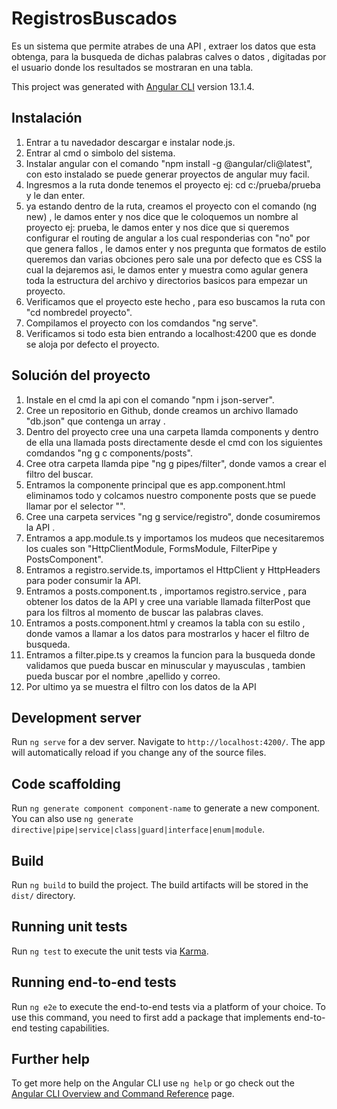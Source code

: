 # RegistrosBuscados
Es un sistema que permite atrabes de una API , extraer los datos que esta obtenga, para la busqueda de dichas palabras calves o datos , digitadas por el usuario donde los resultados se mostraran en una tabla. 

This project was generated with [Angular CLI](https://github.com/angular/angular-cli) version 13.1.4.

## Instalación 
1. Entrar a tu navedador descargar e instalar node.js.
2. Entrar al cmd o simbolo del sistema.
3. Instalar angular con el comando "npm install -g @angular/cli@latest", con esto instalado se puede generar proyectos de angular muy facil.
4. Ingresmos a la ruta donde tenemos el proyecto ej: cd c:/prueba/prueba y le dan enter.
5. ya estando dentro de la ruta, creamos el proyecto con el comando (ng new) , le damos enter y nos dice que le coloquemos un nombre al proyecto ej: prueba, le damos enter y nos dice que si queremos configurar el routing de angular a los cual responderias con "no" por que genera fallos , le damos enter y nos pregunta que formatos de estilo queremos dan varias obciones pero sale una  por defecto que es CSS la cual la dejaremos asi, le damos enter y muestra como agular genera toda la estructura del archivo y directorios basicos para empezar un proyecto.
6. Verificamos que el proyecto este hecho , para eso buscamos la ruta con "cd nombredel proyecto".
7. Compilamos el proyecto con los comdandos "ng serve".
8. Verificamos si todo esta bien entrando a localhost:4200 que es donde se aloja por defecto el proyecto.

## Solución del proyecto
1. Instale en el cmd la api con el comando "npm i json-server".
2. Cree un repositorio en Github, donde creamos un archivo llamado "db.json" que contenga un array .
3. Dentro del proyecto cree una una carpeta llamda components y dentro de ella una llamada posts directamente desde el cmd con los siguientes comdandos "ng g c components/posts".
4. Cree otra carpeta llamda pipe "ng g pipes/filter", donde vamos a crear el filtro del buscar.
5. Entramos la componente principal que es app.component.html eliminamos todo y colcamos nuestro componente posts que se puede llamar por el selector "<app-posts></app-posts>".
6. Cree una carpeta services "ng g service/registro", donde cosumiremos la API .
7. Entramos a app.module.ts y importamos los mudeos que necesitaremos los cuales son "HttpClientModule, FormsModule, FilterPipe y PostsComponent".
8. Entramos a registro.servide.ts, importamos el HttpClient y HttpHeaders para poder consumir la API.
9. Entramos a posts.component.ts , importamos registro.service , para obtener los datos de la API
y cree una variable llamada filterPost que para los filtros al momento de buscar las palabras claves.
10.  Entramos a posts.component.html y creamos la tabla con su estilo , donde vamos a llamar a los datos para mostrarlos y hacer el filtro de busqueda.
11. Entramos a filter.pipe.ts y creamos la funcion para la busqueda donde validamos que pueda buscar en minuscular y mayusculas , tambien pueda buscar por el nombre ,apellido y correo.
12. Por ultimo ya se muestra el filtro con los datos de la API

## Development server

Run `ng serve` for a dev server. Navigate to `http://localhost:4200/`. The app will automatically reload if you change any of the source files.

## Code scaffolding

Run `ng generate component component-name` to generate a new component. You can also use `ng generate directive|pipe|service|class|guard|interface|enum|module`.

## Build

Run `ng build` to build the project. The build artifacts will be stored in the `dist/` directory.

## Running unit tests

Run `ng test` to execute the unit tests via [Karma](https://karma-runner.github.io).

## Running end-to-end tests

Run `ng e2e` to execute the end-to-end tests via a platform of your choice. To use this command, you need to first add a package that implements end-to-end testing capabilities.

## Further help

To get more help on the Angular CLI use `ng help` or go check out the [Angular CLI Overview and Command Reference](https://angular.io/cli) page.
